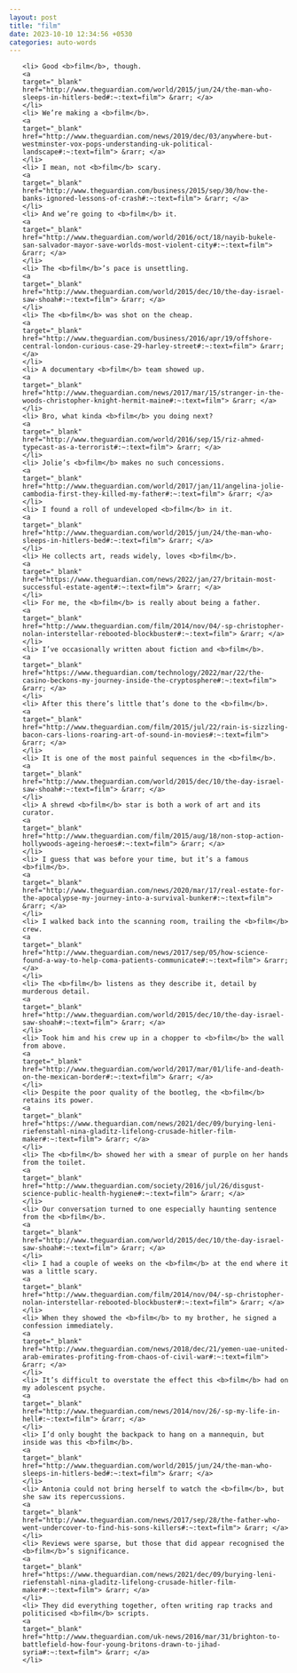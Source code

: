 ```yaml
---
layout: post
title: "film"
date: 2023-10-10 12:34:56 +0530
categories: auto-words
---
```

<ol>

    <li> Good <b>film</b>, though.
    <a 
    target="_blank" 
    href="http://www.theguardian.com/world/2015/jun/24/the-man-who-sleeps-in-hitlers-bed#:~:text=film"> &rarr; </a>
    </li>
    <li> We’re making a <b>film</b>.
    <a 
    target="_blank" 
    href="http://www.theguardian.com/news/2019/dec/03/anywhere-but-westminster-vox-pops-understanding-uk-political-landscape#:~:text=film"> &rarr; </a>
    </li>
    <li> I mean, not <b>film</b> scary.
    <a 
    target="_blank" 
    href="http://www.theguardian.com/business/2015/sep/30/how-the-banks-ignored-lessons-of-crash#:~:text=film"> &rarr; </a>
    </li>
    <li> And we’re going to <b>film</b> it.
    <a 
    target="_blank" 
    href="http://www.theguardian.com/world/2016/oct/18/nayib-bukele-san-salvador-mayor-save-worlds-most-violent-city#:~:text=film"> &rarr; </a>
    </li>
    <li> The <b>film</b>’s pace is unsettling.
    <a 
    target="_blank" 
    href="http://www.theguardian.com/world/2015/dec/10/the-day-israel-saw-shoah#:~:text=film"> &rarr; </a>
    </li>
    <li> The <b>film</b> was shot on the cheap.
    <a 
    target="_blank" 
    href="http://www.theguardian.com/business/2016/apr/19/offshore-central-london-curious-case-29-harley-street#:~:text=film"> &rarr; </a>
    </li>
    <li> A documentary <b>film</b> team showed up.
    <a 
    target="_blank" 
    href="http://www.theguardian.com/news/2017/mar/15/stranger-in-the-woods-christopher-knight-hermit-maine#:~:text=film"> &rarr; </a>
    </li>
    <li> Bro, what kinda <b>film</b> you doing next?
    <a 
    target="_blank" 
    href="http://www.theguardian.com/world/2016/sep/15/riz-ahmed-typecast-as-a-terrorist#:~:text=film"> &rarr; </a>
    </li>
    <li> Jolie’s <b>film</b> makes no such concessions.
    <a 
    target="_blank" 
    href="http://www.theguardian.com/world/2017/jan/11/angelina-jolie-cambodia-first-they-killed-my-father#:~:text=film"> &rarr; </a>
    </li>
    <li> I found a roll of undeveloped <b>film</b> in it.
    <a 
    target="_blank" 
    href="http://www.theguardian.com/world/2015/jun/24/the-man-who-sleeps-in-hitlers-bed#:~:text=film"> &rarr; </a>
    </li>
    <li> He collects art, reads widely, loves <b>film</b>.
    <a 
    target="_blank" 
    href="https://www.theguardian.com/news/2022/jan/27/britain-most-successful-estate-agent#:~:text=film"> &rarr; </a>
    </li>
    <li> For me, the <b>film</b> is really about being a father.
    <a 
    target="_blank" 
    href="http://www.theguardian.com/film/2014/nov/04/-sp-christopher-nolan-interstellar-rebooted-blockbuster#:~:text=film"> &rarr; </a>
    </li>
    <li> I’ve occasionally written about fiction and <b>film</b>.
    <a 
    target="_blank" 
    href="https://www.theguardian.com/technology/2022/mar/22/the-casino-beckons-my-journey-inside-the-cryptosphere#:~:text=film"> &rarr; </a>
    </li>
    <li> After this there’s little that’s done to the <b>film</b>.
    <a 
    target="_blank" 
    href="http://www.theguardian.com/film/2015/jul/22/rain-is-sizzling-bacon-cars-lions-roaring-art-of-sound-in-movies#:~:text=film"> &rarr; </a>
    </li>
    <li> It is one of the most painful sequences in the <b>film</b>.
    <a 
    target="_blank" 
    href="http://www.theguardian.com/world/2015/dec/10/the-day-israel-saw-shoah#:~:text=film"> &rarr; </a>
    </li>
    <li> A shrewd <b>film</b> star is both a work of art and its curator.
    <a 
    target="_blank" 
    href="http://www.theguardian.com/film/2015/aug/18/non-stop-action-hollywoods-ageing-heroes#:~:text=film"> &rarr; </a>
    </li>
    <li> I guess that was before your time, but it’s a famous <b>film</b>.
    <a 
    target="_blank" 
    href="http://www.theguardian.com/news/2020/mar/17/real-estate-for-the-apocalypse-my-journey-into-a-survival-bunker#:~:text=film"> &rarr; </a>
    </li>
    <li> I walked back into the scanning room, trailing the <b>film</b> crew.
    <a 
    target="_blank" 
    href="http://www.theguardian.com/news/2017/sep/05/how-science-found-a-way-to-help-coma-patients-communicate#:~:text=film"> &rarr; </a>
    </li>
    <li> The <b>film</b> listens as they describe it, detail by murderous detail.
    <a 
    target="_blank" 
    href="http://www.theguardian.com/world/2015/dec/10/the-day-israel-saw-shoah#:~:text=film"> &rarr; </a>
    </li>
    <li> Took him and his crew up in a chopper to <b>film</b> the wall from above.
    <a 
    target="_blank" 
    href="http://www.theguardian.com/world/2017/mar/01/life-and-death-on-the-mexican-border#:~:text=film"> &rarr; </a>
    </li>
    <li> Despite the poor quality of the bootleg, the <b>film</b> retains its power.
    <a 
    target="_blank" 
    href="https://www.theguardian.com/news/2021/dec/09/burying-leni-riefenstahl-nina-gladitz-lifelong-crusade-hitler-film-maker#:~:text=film"> &rarr; </a>
    </li>
    <li> The <b>film</b> showed her with a smear of purple on her hands from the toilet.
    <a 
    target="_blank" 
    href="http://www.theguardian.com/society/2016/jul/26/disgust-science-public-health-hygiene#:~:text=film"> &rarr; </a>
    </li>
    <li> Our conversation turned to one especially haunting sentence from the <b>film</b>.
    <a 
    target="_blank" 
    href="http://www.theguardian.com/world/2015/dec/10/the-day-israel-saw-shoah#:~:text=film"> &rarr; </a>
    </li>
    <li> I had a couple of weeks on the <b>film</b> at the end where it was a little scary.
    <a 
    target="_blank" 
    href="http://www.theguardian.com/film/2014/nov/04/-sp-christopher-nolan-interstellar-rebooted-blockbuster#:~:text=film"> &rarr; </a>
    </li>
    <li> When they showed the <b>film</b> to my brother, he signed a confession immediately.
    <a 
    target="_blank" 
    href="http://www.theguardian.com/news/2018/dec/21/yemen-uae-united-arab-emirates-profiting-from-chaos-of-civil-war#:~:text=film"> &rarr; </a>
    </li>
    <li> It’s difficult to overstate the effect this <b>film</b> had on my adolescent psyche.
    <a 
    target="_blank" 
    href="http://www.theguardian.com/news/2014/nov/26/-sp-my-life-in-hell#:~:text=film"> &rarr; </a>
    </li>
    <li> I’d only bought the backpack to hang on a mannequin, but inside was this <b>film</b>.
    <a 
    target="_blank" 
    href="http://www.theguardian.com/world/2015/jun/24/the-man-who-sleeps-in-hitlers-bed#:~:text=film"> &rarr; </a>
    </li>
    <li> Antonia could not bring herself to watch the <b>film</b>, but she saw its repercussions.
    <a 
    target="_blank" 
    href="http://www.theguardian.com/news/2017/sep/28/the-father-who-went-undercover-to-find-his-sons-killers#:~:text=film"> &rarr; </a>
    </li>
    <li> Reviews were sparse, but those that did appear recognised the <b>film</b>’s significance.
    <a 
    target="_blank" 
    href="https://www.theguardian.com/news/2021/dec/09/burying-leni-riefenstahl-nina-gladitz-lifelong-crusade-hitler-film-maker#:~:text=film"> &rarr; </a>
    </li>
    <li> They did everything together, often writing rap tracks and politicised <b>film</b> scripts.
    <a 
    target="_blank" 
    href="http://www.theguardian.com/uk-news/2016/mar/31/brighton-to-battlefield-how-four-young-britons-drawn-to-jihad-syria#:~:text=film"> &rarr; </a>
    </li>